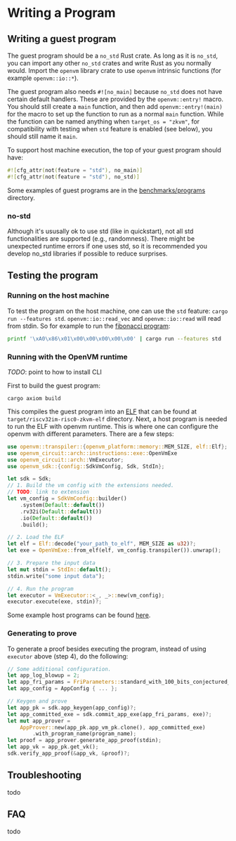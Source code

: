 # Writing a Program

## Writing a guest program

The guest program should be a `no_std` Rust crate. As long as it is `no_std`, you can import any other
`no_std` crates and write Rust as you normally would. Import the `openvm` library crate to use `openvm` intrinsic functions (for example `openvm::io::*`).

The guest program also needs `#![no_main]` because `no_std` does not have certain default handlers. These are provided by the `openvm::entry!` macro. You should still create a `main` function, and then add `openvm::entry!(main)` for the macro to set up the function to run as a normal `main` function. While the function can be named anything when `target_os = "zkvm"`, for compatibility with testing when `std` feature is enabled (see below), you should still name it `main`.

To support host machine execution, the top of your guest program should have:

```rust
#![cfg_attr(not(feature = "std"), no_main)]
#![cfg_attr(not(feature = "std"), no_std)]
```

Some examples of guest programs are in the [benchmarks/programs](https://github.com/openvm-org/openvm/tree/main/benchmarks/programs) directory.

### no-std

Although it's ususally ok to use std (like in quickstart), not all std functionalities are supported (e.g., randomness). There might be unexpected runtime errors if one uses std, so it is recommended you develop no_std libraries if possible to reduce surprises.

## Testing the program

### Running on the host machine

To test the program on the host machine, one can use the `std` feature: `cargo run --features std`. `openvm::io::read_vec` and `openvm::io::read` will read from stdin. So for example to run the [fibonacci program](https://github.com/openvm-org/openvm/tree/main/benchmarks/programs/fibonacci):

```bash
printf '\xA0\x86\x01\x00\x00\x00\x00\x00' | cargo run --features std
```

### Running with the OpenVM runtime

*TODO*: point to how to install CLI

First to build the guest program:
```
cargo axiom build
```

This compiles the guest program into an [ELF](https://en.wikipedia.org/wiki/Executable_and_Linkable_Format) that can be found at `target/riscv32im-risc0-zkvm-elf` directory.
Next, a host program is needed to run the ELF with openvm runtime. This is where one can configure the openvm with different parameters. There are a few steps:

```rust
use openvm::transpiler::{openvm_platform::memory::MEM_SIZE, elf::Elf};
use openvm_circuit::arch::instructions::exe::OpenVmExe
use openvm_circuit::arch::VmExecutor;
use openvm_sdk::{config::SdkVmConfig, Sdk, StdIn};

let sdk = Sdk;
// 1. Build the vm config with the extensions needed.
// TODO: link to extension
let vm_config = SdkVmConfig::builder()
    .system(Default::default())
    .rv32i(Default::default())
    .io(Default::default())
    .build();

// 2. Load the ELF
let elf = Elf::decode("your_path_to_elf", MEM_SIZE as u32)?;
let exe = OpenVmExe::from_elf(elf, vm_config.transpiler()).unwrap();

// 3. Prepare the input data
let mut stdin = StdIn::default();
stdin.write("some input data");

// 4. Run the program
let executor = VmExecutor::<_, _>::new(vm_config);
executor.execute(exe, stdin)?;
```
Some example host programs can be found [here](https://github.com/openvm-org/openvm/tree/main/benchmarks/src/bin).

### Generating to prove

To generate a proof besides executing the program, instead of using `executor` above (step 4), do the following:
```rust
// Some additional configuration.
let app_log_blowup = 2;
let app_fri_params = FriParameters::standard_with_100_bits_conjectured_security(app_log_blowup);
let app_config = AppConfig { ... };

// Keygen and prove
let app_pk = sdk.app_keygen(app_config)?;
let app_committed_exe = sdk.commit_app_exe(app_fri_params, exe)?;
let mut app_prover =
    AppProver::new(app_pk.app_vm_pk.clone(), app_committed_exe)
        .with_program_name(program_name);
let proof = app_prover.generate_app_proof(stdin);
let app_vk = app_pk.get_vk();
sdk.verify_app_proof(&app_vk, &proof)?;
```

## Troubleshooting

todo

## FAQ

todo